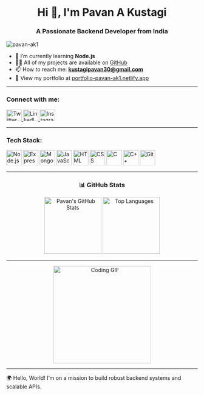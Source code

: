 <h1 align="center">Hi 👋, I'm Pavan A Kustagi</h1>
<h3 align="center">A Passionate Backend Developer from India</h3>

<p align="left">
  <img src="https://komarev.com/ghpvc/?username=pavan-ak1&label=Profile%20views&color=0e75b6&style=flat" alt="pavan-ak1" />
</p>

- 🌱 I’m currently learning **Node.js**  
- 👨‍💻 All of my projects are available on [GitHub](https://github.com/pavan-ak1)  
- 📫 How to reach me: **kustagipavan30@gmail.com**  
- 📄 View my portfolio at [portfolio-pavan-ak1.netlify.app](https://portfolio-pavan-ak1.netlify.app/)

---

<h3 align="left">Connect with me:</h3>
<p align="left">
  <a href="https://twitter.com/pavan_kustagi" target="_blank">
    <img src="https://raw.githubusercontent.com/rahuldkjain/github-profile-readme-generator/master/src/images/icons/Social/twitter.svg" alt="Twitter" width="40" height="30" />
  </a>
  <a href="https://linkedin.com/in/pavan-a-kustagi" target="_blank">
    <img src="https://raw.githubusercontent.com/rahuldkjain/github-profile-readme-generator/master/src/images/icons/Social/linked-in-alt.svg" alt="LinkedIn" width="40" height="30" />
  </a>
  <a href="https://instagram.com/_pavan02._" target="_blank">
    <img src="https://raw.githubusercontent.com/rahuldkjain/github-profile-readme-generator/master/src/images/icons/Social/instagram.svg" alt="Instagram" width="40" height="30" />
  </a>
</p>

---

<h3 align="left">Tech Stack:</h3>
<p align="left">
  <!-- Backend -->
  <img src="https://cdn.jsdelivr.net/gh/devicons/devicon/icons/nodejs/nodejs-original.svg" height="40" alt="Node.js" />
  <img src="https://cdn.jsdelivr.net/gh/devicons/devicon/icons/express/express-original-wordmark.svg" height="40" alt="Express" />
  <img src="https://cdn.jsdelivr.net/gh/devicons/devicon/icons/mongodb/mongodb-original-wordmark.svg" height="40" alt="MongoDB" />
  
  <!-- Frontend -->
  <img src="https://cdn.jsdelivr.net/gh/devicons/devicon/icons/javascript/javascript-original.svg" height="40" alt="JavaScript" />
  <img src="https://cdn.jsdelivr.net/gh/devicons/devicon/icons/html5/html5-original-wordmark.svg" height="40" alt="HTML" />
  <img src="https://cdn.jsdelivr.net/gh/devicons/devicon/icons/css3/css3-original-wordmark.svg" height="40" alt="CSS" />

  <!-- Others -->
  <img src="https://cdn.jsdelivr.net/gh/devicons/devicon/icons/c/c-original.svg" height="40" alt="C" />
  <img src="https://cdn.jsdelivr.net/gh/devicons/devicon/icons/cplusplus/cplusplus-original.svg" height="40" alt="C++" />
  <img src="https://www.vectorlogo.zone/logos/git-scm/git-scm-icon.svg" height="40" alt="Git" />
</p>

---

<h3 align="center">📊 GitHub Stats</h3>

<div align="center">
  <img src="https://github-readme-stats.vercel.app/api?username=pavan-ak1&show_icons=true&theme=dracula&hide_border=false&count_private=true" height="150" alt="Pavan's GitHub Stats" />
  <img src="https://github-readme-stats.vercel.app/api/top-langs/?username=pavan-ak1&layout=compact&theme=dracula&hide_border=false&langs_count=6" height="150" alt="Top Languages" />
</div>

<!-- Optional GitHub Streak -->
<!--
<div align="center">
  <img src="https://github-readme-streak-stats.herokuapp.com/?user=pavan-ak1&theme=dracula&hide_border=false" height="150" alt="GitHub Streak" />
</div>
-->

---

<div align="center">
  <img height="257" src="https://user-images.githubusercontent.com/74038190/212749447-bfb7e725-6987-49d9-ae85-2015e3e7cc41.gif" alt="Coding GIF" />
</div>

---

🌍 Hello, World! I’m on a mission to build robust backend systems and scalable APIs.
